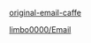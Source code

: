 [original-email-caffe](https://zhuanlan.zhihu.com/p/25767465)

[limbo0000/Email](https://github.com/limbo0000/Email)
